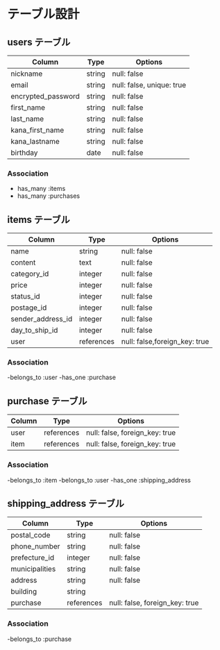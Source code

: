 # テーブル設計

## users テーブル

| Column                          | Type    | Options     |
| ------------------------------- | ------  | ----------- |
| nickname                        | string  | null: false |
| email                           | string  | null: false, unique: true |
| encrypted_password              | string  | null: false |
| first_name                      | string  | null: false |
| last_name                       | string  | null: false |
| kana_first_name                 | string  | null: false |
| kana_lastname                   | string  | null: false |
| birthday                        | date    | null: false |


### Association

- has_many :items
- has_many :purchases



## items テーブル

| Column            | Type       | Options     |
| ----------------- | -------    | ----------- |
| name              | string     | null: false |
| content           | text       | null: false |
| category_id       | integer    | null: false |
| price             | integer    | null: false |
| status_id         | integer    | null: false |
| postage_id        | integer    | null: false |
| sender_address_id | integer    | null: false |
| day_to_ship_id    | integer    | null: false |
| user              | references | null: false,foreign_key: true |


### Association

-belongs_to :user
-has_one :purchase



## purchase テーブル

| Column | Type       | Options                        |
| ------ | ---------- | ------------------------------ |
| user   | references | null: false, foreign_key: true |
| item   | references | null: false, foreign_key: true |


### Association

-belongs_to :item
-belongs_to :user
-has_one :shipping_address


## shipping_address テーブル

| Column          | Type       | Options                        |
| --------------- | ---------- | ------------------------------ |
| postal_code     | string     | null: false                    |
| phone_number    | string     | null: false                    |
| prefecture_id   | integer    | null: false                    |
| municipalities  | string     | null: false                    |
| address         | string     | null: false                    |
| building        | string     |                                |
| purchase        | references | null: false, foreign_key: true |

### Association

-belongs_to :purchase